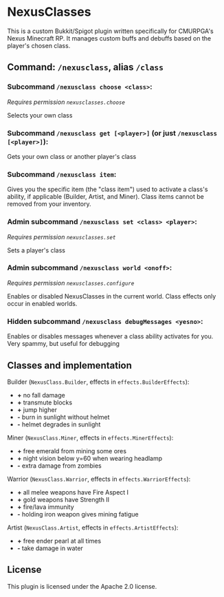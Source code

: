 # NexusClasses
This is a custom Bukkit/Spigot plugin written specifically for CMURPGA's
Nexus Minecraft RP. It manages custom buffs and debuffs based on the
player's chosen class.

## Command: `/nexusclass`, alias `/class`
### Subcommand `/nexusclass choose <class>`:
*Requires permission `nexusclasses.choose`*

Selects your own class

### Subcommand `/nexusclass get [<player>]` (or just `/nexusclass [<player>]`):
Gets your own class or another player's class

### Subcommand `/nexusclass item`:
Gives you the specific item (the "class item") used to activate a class's ability,
if applicable (Builder, Artist, and Miner). Class items cannot be removed from your inventory.

### Admin subcommand `/nexusclass set <class> <player>`:
*Requires permission `nexusclasses.set`*

Sets a player's class

### Admin subcommand `/nexusclass world <onoff>`:
*Requires permission `nexusclasses.configure`*

Enables or disabled NexusClasses in the current world. Class effects only occur in enabled worlds.

### Hidden subcommand `/nexusclass debugMessages <yesno>`:
Enables or disables messages whenever a class ability activates for you. Very spammy, but useful for debugging

## Classes and implementation
Builder (`NexusClass.Builder`, effects in `effects.BuilderEffects`):
* **\+** no fall damage
* **\+** transmute blocks
* **\+** jump higher
* **\-** burn in sunlight without helmet
* **\-** helmet degrades in sunlight

Miner (`NexusClass.Miner`, effects in `effects.MinerEffects`):
* **\+** free emerald from mining some ores
* **\+** night vision below y=60 when wearing headlamp
* **\-** extra damage from zombies

Warrior (`NexusClass.Warrior`, effects in `effects.WarriorEffects`):
* **\+** all melee weapons have Fire Aspect I
* **\+** gold weapons have Strength II
* **\+** fire/lava immunity
* **\-** holding iron weapon gives mining fatigue

Artist (`NexusClass.Artist`, effects in `effects.ArtistEffects`):
* **\+** free ender pearl at all times
* **\-** take damage in water

## License
This plugin is licensed under the Apache 2.0 license.